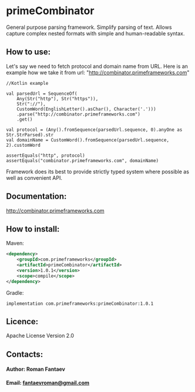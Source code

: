 # primeCombinator

General purpose parsing framework. Simplify parsing of text. Allows capture complex nested formats with simple and
human-readable syntax.

## How to use:

Let's say we need to fetch protocol and domain name from URL.
Here is an example how we take it from url: "http://combinator.primeframeworks.com"

```
//Kotlin example

val parsedUrl = SequenceOf(
    Any(Str("http"), Str("https")),
    Str("://"),
    CustomWord(EnglishLetter().asChar(), Character('.')))
    .parse("http://combinator.primeframeworks.com")
    .get()

val protocol = (Any().fromSequence(parsedUrl.sequence, 0).anyOne as Str.StrParsed).str
val domainName = CustomWord().fromSequence(parsedUrl.sequence, 2).customWord

assertEquals("http", protocol)
assertEquals("combinator.primeframeworks.com", domainName)
```
Framework does its best to provide strictly typed system where possible as well as convenient API.

## Documentation:
http://combinator.primeframeworks.com 

## How to install:
Maven:
```xml
<dependency>
    <groupId>com.primeframeworks</groupId>
    <artifactId>primeCombinator</artifactId>
    <version>1.0.1</version>
    <scope>compile</scope>
</dependency>
```

Gradle:
```code
implementation com.primeframeworks:primeCombinator:1.0.1
```

## Licence:
Apache License
Version 2.0

## Contacts:
#### Author: Roman Fantaev
#### Email: fantaevroman@gmail.com